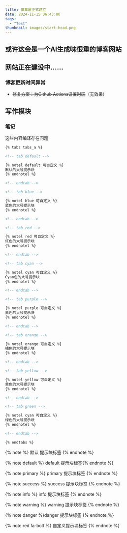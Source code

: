 ```yaml
---
title: 懒事屋正式建立
date: 2024-11-15 06:43:00
tags:	
  - "Test"
thumbnail: images/start-head.png
---
```


## 或许这会是一个AI生成味很重的博客网站

## 网站正在建设中……

### 博客更新时间异常

- ~~修复方案：为Github Actions设置时区~~（无效果）



## 写作模块

### 笔记

这些内容编译存在问题

```markdown
{% tabs tabs_a %}

<!-- tab default -->

{% notel default 可自定义 %}
默认的大号提示块
{% endnotel %}

<!-- endtab -->

<!-- tab blue -->

{% notel blue 可自定义 %}
蓝色的大号提示块
{% endnotel %}

<!-- endtab -->

<!-- tab red -->

{% notel red 可自定义 %}
红色的大号提示块
{% endnotel %}

<!-- endtab -->

<!-- tab cyan -->

{% notel cyan 可自定义 %}
Cyan色的大号提示块
{% endnotel %}

<!-- endtab -->

<!-- tab purple -->

{% notel purple 可自定义 %}
紫色的大号提示块
{% endnotel %}

<!-- endtab -->

<!-- tab orange -->

{% notel orange 可自定义 %}
橘色的大号提示块
{% endnotel %}

<!-- endtab -->

<!-- tab yellow -->

{% notel yellow 可自定义 %}
黄色的大号提示块
{% endnotel %}

<!-- endtab -->

<!-- tab green -->

{% notel cyan 可自定义 %}
绿色的大号提示块
{% endnotel %}

<!-- endtab -->

{% endtabs %}
```

{% note %} 默认 提示块标签 {% endnote %} 

{% note default %} default 提示块标签{% endnote %} 

{% note primary %} primary 提示块标签 {% endnote %} 

{% note success %} success 提示块标签 {% endnote %} 

{% note info %} info 提示块标签 {% endnote %}

 {% note warning %} warning 提示块标签 {% endnote %} 

{% note danger %}danger 提示块标签 {% endnote %} 

{% note red fa-bolt %} 自定义提示块标签 {% endnote %}

